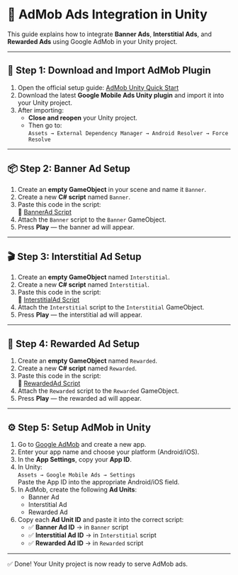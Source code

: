 # 📲 AdMob Ads Integration in Unity

This guide explains how to integrate **Banner Ads**, **Interstitial Ads**, and **Rewarded Ads** using Google AdMob in your Unity project.

---

## 🔗 Step 1: Download and Import AdMob Plugin

1. Open the official setup guide: [AdMob Unity Quick Start](https://developers.google.com/admob/unity/quick-start)  
2. Download the latest **Google Mobile Ads Unity plugin** and import it into your Unity project.
3. After importing:
   - **Close and reopen** your Unity project.
   - Then go to:  
     `Assets → External Dependency Manager → Android Resolver → Force Resolve`

---

## 📦 Step 2: Banner Ad Setup

1. Create an **empty GameObject** in your scene and name it `Banner`.
2. Create a new **C# script** named `Banner`.
3. Paste this code in the script:  
   🔗 [BannerAd Script](https://pastebin.com/raw/FX8YSTjP)
4. Attach the `Banner` script to the `Banner` GameObject.
5. Press **Play** — the banner ad will appear.

---

## 🎬 Step 3: Interstitial Ad Setup

1. Create an **empty GameObject** named `Interstitial`.
2. Create a new **C# script** named `Interstitial`.
3. Paste this code in the script:  
   🔗 [InterstitialAd Script](https://pastebin.com/raw/Q8dVi6hq)
4. Attach the `Interstitial` script to the `Interstitial` GameObject.
5. Press **Play** — the interstitial ad will appear.

---

## 🎁 Step 4: Rewarded Ad Setup

1. Create an **empty GameObject** named `Rewarded`.
2. Create a new **C# script** named `Rewarded`.
3. Paste this code in the script:  
   🔗 [RewardedAd Script](https://pastebin.com/raw/Qy1avYJt)
4. Attach the `Rewarded` script to the `Rewarded` GameObject.
5. Press **Play** — the rewarded ad will appear.

---

## ⚙️ Step 5: Setup AdMob in Unity

1. Go to [Google AdMob](https://admob.google.com/) and create a new app.
2. Enter your app name and choose your platform (Android/iOS).
3. In the **App Settings**, copy your **App ID**.
4. In Unity:  
   `Assets → Google Mobile Ads → Settings`  
   Paste the App ID into the appropriate Android/iOS field.
5. In AdMob, create the following **Ad Units**:
   - Banner Ad
   - Interstitial Ad
   - Rewarded Ad
6. Copy each **Ad Unit ID** and paste it into the correct script:
   - ✅ **Banner Ad ID** → in `Banner` script
   - ✅ **Interstitial Ad ID** → in `Interstitial` script
   - ✅ **Rewarded Ad ID** → in `Rewarded` script

---

✅ Done! Your Unity project is now ready to serve AdMob ads.
